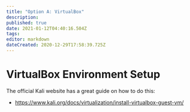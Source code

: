 ```yaml
---
title: "Option A: VirtualBox"
description: 
published: true
date: 2021-01-12T04:40:16.504Z
tags: 
editor: markdown
dateCreated: 2020-12-29T17:58:39.725Z
---
```


# VirtualBox Environment Setup

The official Kali website has a great guide on how to do this:
- https://www.kali.org/docs/virtualization/install-virtualbox-guest-vm/